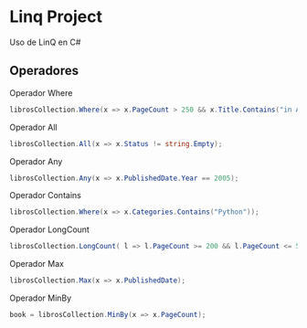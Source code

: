# Linq Project
Uso de LinQ en C#
## Operadores

Operador Where
```cs
librosCollection.Where(x => x.PageCount > 250 && x.Title.Contains("in Action"));
```

Operador All
```cs
librosCollection.All(x => x.Status != string.Empty);
```

Operador Any
```cs
librosCollection.Any(x => x.PublishedDate.Year == 2005);
```

Operador Contains
```cs
librosCollection.Where(x => x.Categories.Contains("Python"));
```

Operador LongCount
```cs
librosCollection.LongCount( l => l.PageCount >= 200 && l.PageCount <= 500 );
```

Operador Max
```cs
librosCollection.Max(x => x.PublishedDate);
```

Operador MinBy
```cs
book = librosCollection.MinBy(x => x.PageCount);
```

